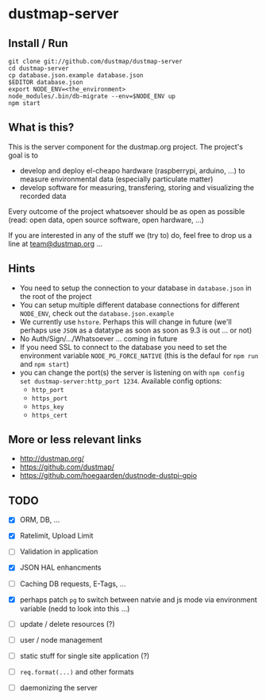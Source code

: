 dustmap-server
=

Install / Run
-
    git clone git://github.com/dustmap/dustmap-server
    cd dustmap-server
    cp database.json.example database.json
    $EDITOR database.json
    export NODE_ENV=<the_environment>
    node_modules/.bin/db-migrate --env=$NODE_ENV up
    npm start

What is this?
-
This is the server component for the dustmap.org project. The project's goal is to

 - develop and deploy el-cheapo hardware (raspberrypi, arduino, ...) to measure environmental data (especially particulate matter)
 - develop software for measuring, transfering, storing and visualizing the recorded data

Every outcome of the project whatsoever should be as open as possible (read: open data, open source software, open hardware, ...)

If you are interested in any of the stuff we (try to) do, feel free to drop us a line at team@dustmap.org ...

Hints
-
 - You need to setup the connection to your database in `database.json` in the root of the project
 - You can setup multiple different database connections for different `NODE_ENV`, check out the `database.json.example`
 - We currently use `hstore`. Perhaps this will change in future (we'll perhaps use `JSON` as a datatype as soon as soon as 9.3 is out ... or not)
 - No Auth/Sign/.../Whatsoever ... coming in future
 - If you need SSL to connect to the database you need to set the environment variable `NODE_PG_FORCE_NATIVE` (this is the defaul for `npm run` and `npm start`)
 - you can change the port(s) the server is listening on with `npm config set dustmap-server:http_port 1234`. Available config options:
   - `http_port`
   - `https_port`
   - `https_key`
   - `https_cert`

More or less relevant links
-
 - http://dustmap.org/
 - https://github.com/dustmap/
 - https://github.com/hoegaarden/dustnode-dustpi-gpio

TODO
-
 - [x] ORM, DB, ...
 - [x] Ratelimit, Upload Limit
 - [ ] Validation in application
 - [x] JSON HAL enhancments
 - [ ] Caching DB requests, E-Tags, ...
 - [x] perhaps patch `pg` to switch between natvie and js mode via environment variable (nedd to look into this ...)
 - [ ] update / delete resources (?)
 - [ ] user / node management
 - [ ] static stuff for single site application (?)
 - [ ] `req.format(...)` and other formats
 - [ ] daemonizing the server

